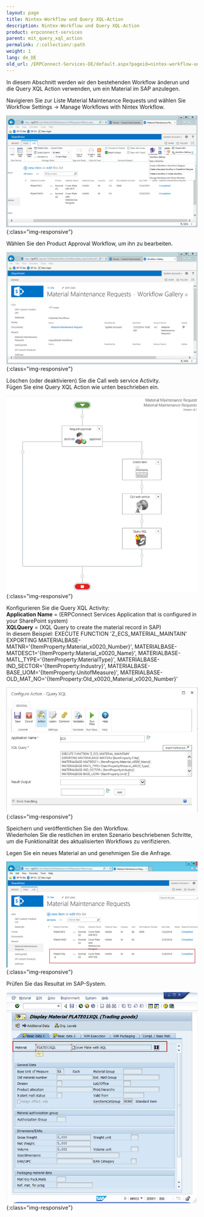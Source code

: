 ```yaml
---
layout: page
title: Nintex-Workflow und Query XQL-Action
description: Nintex-Workflow und Query XQL-Action
product: erpconnect-services
parent: mit_query_xql_action
permalink: /:collection/:path
weight: 1
lang: de_DE
old_url: /ERPConnect-Services-DE/default.aspx?pageid=nintex-workflow-und-query-xql-action
---
```


In diesem Abschnitt werden wir den bestehenden Workflow änderun und die Query XQL Action verwenden, um ein Material im SAP anzulegen. 

Navigieren Sie zur Liste Material Maintenance Requests und wählen Sie Workflow Settings -> Manage Workflows with Nintex Workflow.

![Nintex-Material-XQL-WF1](/img/content/Nintex-Material-XQL-WF1.jpg){:class="img-responsive"}

Wählen Sie den Product Approval Workflow, um ihn zu bearbeiten.

![Nintex-Material-XQL-WF2](/img/content/Nintex-Material-XQL-WF2.jpg){:class="img-responsive"}

Löschen (oder deaktivieren) Sie die Call web service Activity.<br>
Fügen Sie eine Query XQL Action wie unten beschrieben ein. 

![Nintex-Material-XQL-WF3](/img/content/Nintex-Material-XQL-WF3.jpg){:class="img-responsive"}

Konfigurieren Sie die Query XQL Activity:<br>
**Application Name** = (ERPConnect Services Application that is configured in your SharePoint system)<br>
**XQLQuery** = (XQL Query to create the material record in SAP)<br>
In diesem Beispiel: EXECUTE FUNCTION 'Z_ECS_MATERIAL_MAINTAIN'<br>
EXPORTING MATERIALBASE-MATNR='{ItemProperty:Material_x0020_Number}', MATERIALBASE-MATDESC1='{ItemProperty:Material_x0020_Name}', MATERIALBASE-MATL_TYPE='{ItemProperty:MaterialType}', MATERIALBASE-IND_SECTOR='{ItemProperty:Industry}', MATERIALBASE-BASE_UOM='{ItemProperty:UnitofMeasure}', MATERIALBASE-OLD_MAT_NO='{ItemProperty:Old_x0020_Material_x0020_Number}'

![Nintex-Material-XQL-WF4](/img/content/Nintex-Material-XQL-WF4.jpg){:class="img-responsive"}

Speichern und veröffentlichen Sie den Workflow.<br>
Wiederholen Sie die restlichen im ersten Szenario beschriebenen Schritte, um die Funktionalität des aktualisierten Workflows zu verifizieren.

Legen Sie ein neues Material an und genehmigen Sie die Anfrage. 


![Nintex-Material-XQL-WF-Completed](/img/content/Nintex-Material-XQL-WF-Completed.jpg){:class="img-responsive"}

Prüfen Sie das Resultat im SAP-System.

![Nintex-Material-XQL-SAP](/img/content/Nintex-Material-XQL-SAP.jpg){:class="img-responsive"}